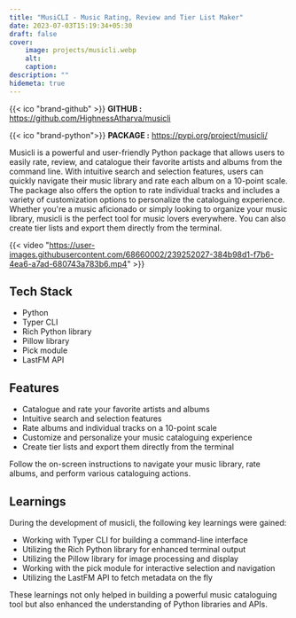 ```yaml
---
title: "MusiCLI - Music Rating, Review and Tier List Maker"
date: 2023-07-03T15:19:34+05:30
draft: false
cover: 
    image: projects/musicli.webp
    alt: 
    caption: 
description: ""
hidemeta: true
---
```


{{< ico "brand-github" >}} **GITHUB :** <https://github.com/HighnessAtharva/musicli>

{{< ico "brand-python">}}  **PACKAGE :** <https://pypi.org/project/musicli/>

Musicli is a powerful and user-friendly Python package that allows users to easily rate, review, and catalogue their favorite artists and albums from the command line. With intuitive search and selection features, users can quickly navigate their music library and rate each album on a 10-point scale. The package also offers the option to rate individual tracks and includes a variety of customization options to personalize the cataloguing experience. Whether you're a music aficionado or simply looking to organize your music library, musicli is the perfect tool for music lovers everywhere. You can also create tier lists and export them directly from the terminal.

{{< video "https://user-images.githubusercontent.com/68660002/239252027-384b98d1-f7b6-4ea6-a7ad-680743a783b6.mp4" >}}

## Tech Stack

- Python
- Typer CLI
- Rich Python library
- Pillow library
- Pick module
- LastFM API

## Features

- Catalogue and rate your favorite artists and albums
- Intuitive search and selection features
- Rate albums and individual tracks on a 10-point scale
- Customize and personalize your music cataloguing experience
- Create tier lists and export them directly from the terminal

Follow the on-screen instructions to navigate your music library, rate albums, and perform various cataloguing actions.

## Learnings

During the development of musicli, the following key learnings were gained:

- Working with Typer CLI for building a command-line interface
- Utilizing the Rich Python library for enhanced terminal output
- Utilizing the Pillow library for image processing and display
- Working with the pick module for interactive selection and navigation
- Utilizing the LastFM API to fetch metadata on the fly

These learnings not only helped in building a powerful music cataloguing tool but also enhanced the understanding of Python libraries and APIs.
